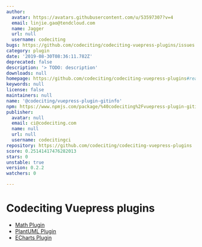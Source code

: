 ```yaml
---
author:
  avatar: https://avatars.githubusercontent.com/u/53597307?v=4
  email: linjie.gao@tendcloud.com
  name: Jagger
  url: null
  username: codeciting
bugs: https://github.com/codeciting/codeciting-vuepress-plugins/issues
category: plugin
date: '2019-08-30T08:36:11.782Z'
deprecated: false
description: '> TODO: description'
downloads: null
homepage: https://github.com/codeciting/codeciting-vuepress-plugins#readme
keywords: null
license: false
maintainers: null
name: '@codeciting/vuepress-plugin-gitinfo'
npm: https://www.npmjs.com/package/%40codeciting%2Fvuepress-plugin-gitinfo
publisher:
  avatar: null
  email: ci@codeciting.com
  name: null
  url: null
  username: codecitingci
repository: https://github.com/codeciting/codeciting-vuepress-plugins
score: 0.25141417476282013
stars: 0
unstable: true
version: 0.2.2
watchers: 0

---
```


# Codeciting Vuepress plugins

- [Math Plugin](packages/vuepress-plugin-math/README.md)
- [PlantUML Plugin](packages/vuepress-plugin-plantuml/README.md)
- [ECharts Plugin](packages/vuepress-plugin-echarts/README.md)
